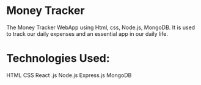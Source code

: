 # Money Tracker

The Money Tracker WebApp using Html, css, Node.js, MongoDB. It is used to track our daily expenses and an essential app in our daily life.

# Technologies Used:
HTML
CSS
React .js
Node.js
Express.js
MongoDB
